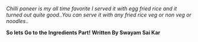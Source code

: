 *Chilli paneer is my all time favorite I served it with egg fried rice and it turned out quite good..You can serve it with any fried rice veg or non veg or noodles..*

**So lets Go to the Ingredients Part!**
    **Written By Swayam Sai Kar**